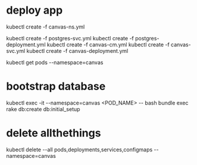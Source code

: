 # deploy app
kubectl create -f canvas-ns.yml

kubectl create -f postgres-svc.yml
kubectl create -f postgres-deployment.yml
kubectl create -f canvas-cm.yml
kubectl create -f canvas-svc.yml
kubectl create -f canvas-deployment.yml

kubectl get pods --namespace=canvas

# bootstrap database
kubectl exec -it --namespace=canvas <POD_NAME> -- bash
bundle exec rake db:create db:initial_setup


# delete allthethings
kubectl delete --all pods,deployments,services,configmaps --namespace=canvas
